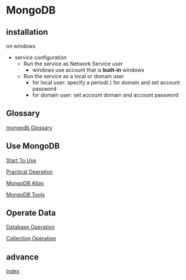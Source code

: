 # MongoDB

## installation

on windows

- service configuration
  - Run the service as Network Service user
    - windows use account that is **built-in** windows
  - Run the service as a local or domain user
    - for local user: specify a period(.) for domain and set account password
    - for domain user: set account domain and account password

## Glossary

[mongodb Glossary](mongodb-glossary.md)

## Use MongoDB

[Start To Use](mongodb-use.md)

[Practical Operation](mongodb-practical-operation.md)

[MongoDB Atlas](mongodb-atlas.md)

[MongoDB Tools](mongodb-tools.md)

## Operate Data

[Database Operation](mongodb-database-operation.md)

[Collection Operation](mongodb-collection-operation.md)

## advance

[Index](mongodb-index.md)

